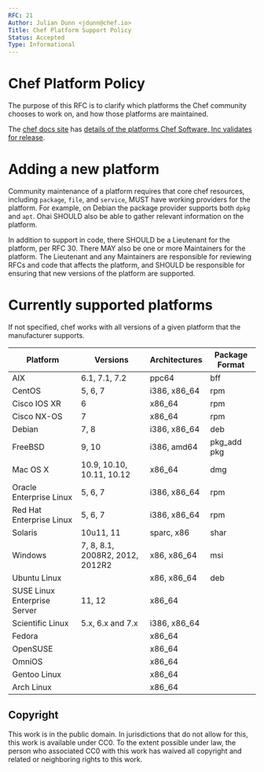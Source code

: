 ```yaml
---
RFC: 21
Author: Julian Dunn <jdunn@chef.io>
Title: Chef Platform Support Policy
Status: Accepted
Type: Informational
---
```


# Chef Platform Policy

The purpose of this RFC is to clarify which platforms the Chef community chooses to work on, and how those platforms are maintained.

The [chef docs site](https://docs.chef.io/) has [details of the platforms Chef Software, Inc validates for release](https://docs.chef.io/platforms.html).

# Adding a new platform

Community maintenance of a platform requires that core chef resources,
including `package`, `file`, and `service`, MUST have working providers
for the platform. For example, on Debian the package provider supports both
`dpkg` and `apt`. Ohai SHOULD also be able to gather relevant
information on the platform.

In addition to support in code, there SHOULD be a Lieutenant for the
platform, per RFC 30. There MAY also be one or more Maintainers for the
platform. The Lieutenant and any Maintainers are responsible for
reviewing RFCs and code that affects the platform, and SHOULD be
responsible for ensuring that new versions of the platform are
supported.

# Currently supported platforms

If not specified, chef works with all versions of a given
platform that the manufacturer supports.

Platform | Versions | Architectures | Package Format
 ---- | --- | --- | --- 	
AIX | 6.1, 7.1, 7.2 | ppc64 | bff
CentOS | 5, 6, 7 | i386, x86_64 | rpm
Cisco IOS XR | 6 | x86_64 | rpm
Cisco NX-OS | 7 | x86_64 | rpm
Debian | 7, 8 | i386, x86_64 | deb
FreeBSD | 9, 10 | i386, amd64 | pkg_add pkg
Mac OS X | 10.9, 10.10, 10.11, 10.12 | x86_64 | dmg
Oracle Enterprise Linux | 5, 6, 7 | i386, x86_64 | rpm
Red Hat Enterprise Linux | 5, 6, 7 | i386, x86_64 | rpm
Solaris | 10u11, 11 | sparc, x86 | shar
Windows | 7, 8, 8.1, 2008R2, 2012, 2012R2 | x86, x86_64 | msi
Ubuntu Linux | | x86, x86_64 | deb
SUSE Linux Enterprise Server  | 11, 12 | x86_64
Scientific Linux | 5.x, 6.x and 7.x | i386, x86_64		
Fedora  | | x86_64 | 
OpenSUSE | | x86_64 | 
OmniOS | | x86_64 | 
Gentoo Linux | | x86_64 |
Arch Linux | | x86_64 |

## Copyright

This work is in the public domain. In jurisdictions that do not allow for this, this work is available under CC0. To the extent possible under law, the person who associated CC0 with this work has waived all copyright and related or neighboring rights to this work.
